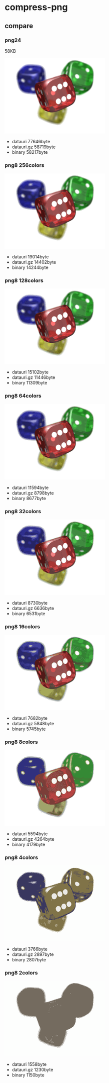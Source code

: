 # compress-png

## compare

### png24

58KB

![](png24.png)

+ datauri 77646byte
+ datauri.gz 58719byte
+ binary 58217byte

### png8 256colors

![](png8-256.png)

+ datauri 19014byte
+ datauri.gz 14402byte
+ binary 14244byte

### png8 128colors

![](png8-128.png)

+ datauri 15102byte
+ datauri.gz 11446byte
+ binary 11309byte

### png8 64colors

![](png8-64.png)

+ datauri 11594byte
+ datauri.gz 8798byte
+ binary 8677byte

### png8 32colors

![](png8-32.png)

+ datauri 8730byte
+ datauri.gz 6636byte
+ binary 6531byte

### png8 16colors

![](png8-16.png)

+ datauri 7682byte
+ datauri.gz 5848byte
+ binary 5745byte

### png8 8colors

![](png8-8.png)

+ datauri 5594byte
+ datauri.gz 4264byte
+ binary 4179byte

### png8 4colors

![](png8-4.png)

+ datauri 3766byte
+ datauri.gz 2897byte
+ binary 2807byte

### png8 2colors

![](png8-2.png)

+ datauri 1558byte
+ datauri.gz 1230byte
+ binary 1150byte